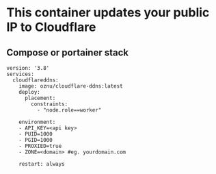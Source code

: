 # This container updates your public IP to Cloudflare

## Compose or portainer stack
```
version: '3.8'
services:
  cloudflareddns:
    image: oznu/cloudflare-ddns:latest
    deploy:
      placement:
        constraints:
          - "node.role==worker"

    environment:
    - API_KEY=<api key>
    - PUID=1000
    - PGID=1000
    - PROXIED=true
    - ZONE=<domain> #eg. yourdomain.com

    restart: always
```
